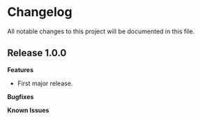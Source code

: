 # Changelog

All notable changes to this project will be documented in this file.

## Release 1.0.0

**Features**

* First major release.

**Bugfixes**

**Known Issues**
